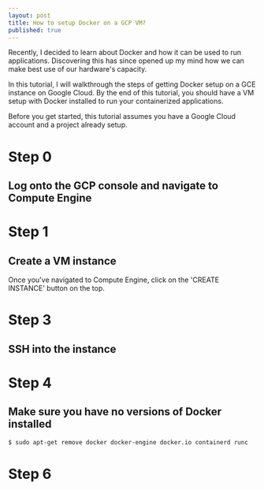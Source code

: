 ```yaml
---
layout: post
title: How to setup Docker on a GCP VM?
published: true
---
```


Recently, I decided to learn about Docker and how it can be used to run applications. Discovering this has since opened up my mind how we can make best use of our hardware's capacity.

In this tutorial, I will walkthrough the steps of getting Docker setup on a GCE instance on Google Cloud. By the end of this tutorial, you should have a VM setup with Docker installed to run your containerized applications.

Before you get started, this tutorial assumes you have a Google Cloud account and a project already setup.

# Step 0

## Log onto the GCP console and navigate to Compute Engine

# Step 1

## Create a VM instance

Once you've navigated to Compute Engine, click on the 'CREATE INSTANCE' button on the top.

# Step 3

## SSH into the instance

# Step 4

## Make sure you have no versions of Docker installed

```bash
$ sudo apt-get remove docker docker-engine docker.io containerd runc
```

# Step 6








